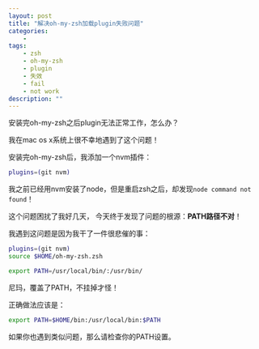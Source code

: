 ```yaml
---
layout: post
title: "解决oh-my-zsh加载plugin失败问题"
categories:
    - 
tags:
    - zsh
    - oh-my-zsh
    - plugin
    - 失效
    - fail
    - not work
description: ""
---
```


安装完oh-my-zsh之后plugin无法正常工作，怎么办？

我在mac os x系统上很不幸地遇到了这个问题！

安装完oh-my-zsh后，我添加一个nvm插件：

```bash
plugins=(git nvm)
```

我之前已经用nvm安装了node，但是重启zsh之后，却发现`node command not found`！

这个问题困扰了我好几天， 今天终于发现了问题的根源：__PATH路径不对__！

我遇到这问题是因为我干了一件很悲催的事：

```bash
plugins=(git nvm)
source $HOME/oh-my-zsh.zsh

export PATH=/usr/local/bin/:/usr/bin/
```

尼玛，覆盖了PATH，不挂掉才怪！

正确做法应该是：

```bash
export PATH=$HOME/bin:/usr/local/bin:$PATH
```

如果你也遇到类似问题，那么请检查你的PATH设置。
